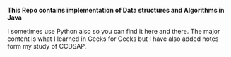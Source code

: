 **This Repo contains implementation of Data structures and Algorithms in Java**

I sometimes use Python also so you can find it here and there. The major content is what I learned in Geeks for Geeks but
I have also added notes form my study of CCDSAP.


